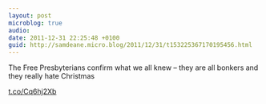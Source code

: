 ```yaml
---
layout: post
microblog: true
audio: 
date: 2011-12-31 22:25:48 +0100
guid: http://samdeane.micro.blog/2011/12/31/t153225367170195456.html
---
```

The Free Presbyterians confirm what we all knew – they are all bonkers and they really hate Christmas

[t.co/Cq6hj2Xb](http://t.co/Cq6hj2Xb)
